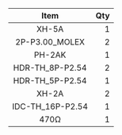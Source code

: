 | Item | Qty |
| :------------: |----:| 
| XH-5A          | 1 |
| 2P-P3.00_MOLEX | 2 |
| PH-2AK | 1 |
| HDR-TH_8P-P2.54 | 2 |
| HDR-TH_5P-P2.54 | 1 |
| XH-2A | 2 |
| IDC-TH_16P-P2.54 | 1 |
| 470Ω | 1 |